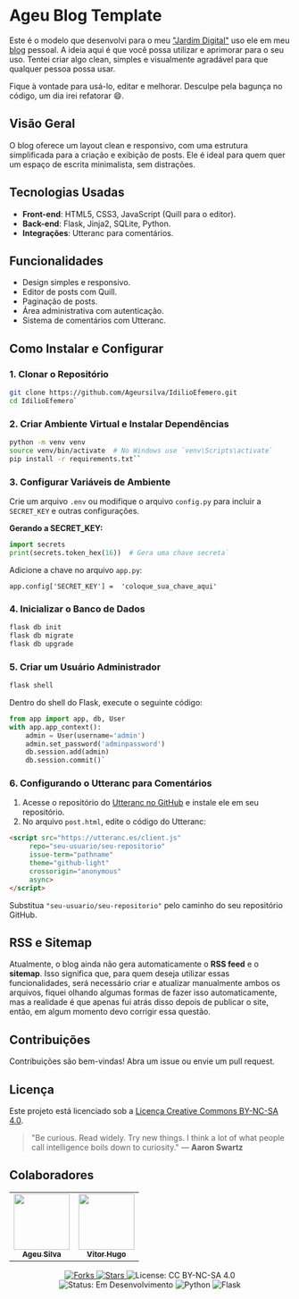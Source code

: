 
# Ageu Blog Template
Este é o modelo que desenvolvi para o meu ["Jardim Digital"](https://weeklymusings.net/weekly-musings-092) uso ele em meu [blog](https://ageu.tech/) pessoal. A ideia aqui é que você possa utilizar e aprimorar para o seu uso. Tentei criar algo clean, simples e visualmente agradável para que qualquer pessoa possa usar. 


Fique à vontade para usá-lo, editar e melhorar. Desculpe pela bagunça no código, um dia irei refatorar 😄.


## Visão Geral

O blog oferece um layout clean e responsivo, com uma estrutura simplificada para a criação e exibição de posts. Ele é ideal para quem quer um espaço de escrita minimalista, sem distrações.

## Tecnologias Usadas

- **Front-end**: HTML5, CSS3, JavaScript (Quill para o editor).
- **Back-end**: Flask, Jinja2, SQLite, Python.
- **Integrações**: Utteranc para comentários.

## Funcionalidades

- Design simples e responsivo.
- Editor de posts com Quill.
- Paginação de posts.
- Área administrativa com autenticação.
- Sistema de comentários com Utteranc.

## Como Instalar e Configurar

### 1. Clonar o Repositório

```bash
git clone https://github.com/Ageursilva/IdilioEfemero.git
cd IdilioEfemero` 
```
### 2. Criar Ambiente Virtual e Instalar Dependências

```bash
python -m venv venv
source venv/bin/activate  # No Windows use `venv\Scripts\activate`
pip install -r requirements.txt`` 
```
### 3. Configurar Variáveis de Ambiente

Crie um arquivo `.env` ou modifique o arquivo `config.py` para incluir a `SECRET_KEY` e outras configurações.

**Gerando a SECRET_KEY:**

```python
import secrets
print(secrets.token_hex(16))  # Gera uma chave secreta` 
```
Adicione a chave no arquivo `app.py`:

`app.config['SECRET_KEY'] =  'coloque_sua_chave_aqui'` 

### 4. Inicializar o Banco de Dados

```bash
flask db init
flask db migrate
flask db upgrade 
```
### 5. Criar um Usuário Administrador

```bash
flask shell
```
Dentro do shell do Flask, execute o seguinte código:

```python
from app import app, db, User
with app.app_context():
    admin = User(username='admin')
    admin.set_password('adminpassword')
    db.session.add(admin)
    db.session.commit()` 
```
### 6. Configurando o Utteranc para Comentários

1.  Acesse o repositório do [Utteranc no GitHub](https://github.com/apps/utterances) e instale ele em seu repositório.
2.  No arquivo `post.html`, edite o código do Utteranc:

```html
<script src="https://utteranc.es/client.js"
	 repo="seu-usuario/seu-repositorio"
	 issue-term="pathname"
	 theme="github-light"
	 crossorigin="anonymous"
	 async>
</script> 
```
Substitua `"seu-usuario/seu-repositorio"` pelo caminho do seu repositório GitHub.
## RSS e Sitemap

Atualmente, o blog ainda não gera automaticamente o **RSS feed** e o **sitemap**. Isso significa que, para quem deseja utilizar essas funcionalidades, será necessário criar e atualizar manualmente ambos os arquivos, fiquei olhando algumas formas de fazer isso automaticamente, mas a realidade é que apenas fui atrás disso depois de publicar o site, então, em algum momento devo corrigir essa questão.

## Contribuições

Contribuições são bem-vindas! Abra um issue ou envie um pull request.

## Licença

Este projeto está licenciado sob a [Licença Creative Commons BY-NC-SA 4.0](https://creativecommons.org/licenses/by-nc-sa/4.0/deed.pt-br).

> "Be curious. Read widely. Try new things. I think a lot of what people call intelligence boils down to curiosity." — **Aaron Swartz**
> 
## Colaboradores
<table align="center">
  <tr>
    <td align="center">
      <a href="https://www.linkedin.com/in/ageursilva/">
        <img src="https://github.com/Ageursilva.png" width="100px;"><br />
        <sub><b>Ageu Silva</b></sub>
      </a>
    </td>
    <td align="center">
      <a href="https://www.instagram.com/hugo.vi/">
        <img src="https://previews.dropbox.com/p/thumb/ACbeSipP9dU-4FL-8akxJ_NBk_UC98jGOFFiSabphq7M2PpgIMJ2VUlX_CLyl5_SJMPjZjszmTYB_pCt3Fw4t_B_h1qXNX3T7Aowhu7xQnZAcMNuTuQY2g_Bg_nBo_KoTC5ymsE3G3OHdfC-mMZNoenUjaLGBgV5uiY76NEw-DYZ0aaDgy_TNTnLrdHVYAU9p1yer1FVpJjET0l1iH89qpLbaSZiXp2OcgE_-WGOtLL73E1AsE4Ao5Abk0ZIkXVUkgXx73_CCcopa3YWbKTnZmrTcqGzQoo8p_0zDk6h621Yrw6NkHtmXZYvOf72H38FYTEmqNl9KTJZuvZxsn5mUgMJ/p.png?is_prewarmed=true" width="100px;"><br />
        <sub><b>Vitor Hugo </b></sub>
      </a>
    </td>
  </tr>
</table>





<p align="center">
<a href="https://github.com/Ageursilva/ageu-blog-template">
<img src="https://img.shields.io/github/forks/Ageursilva/IdilioEfemero?style=social&label=Fork" alt="Forks">
</a>
<a href="https://github.com/Ageursilva/ageu-blog-template">
<img src="https://img.shields.io/github/stars/Ageursilva/IdilioEfemero?style=social&label=Star" alt="Stars">
</a>
<img src="https://img.shields.io/badge/License-CC_BY--NC--SA_4.0-lightgrey.svg" alt="License: CC BY-NC-SA 4.0">
<img src="https://img.shields.io/badge/Status-Em_Desenvolvimento-yellow.svg" alt="Status: Em Desenvolvimento">
<img src="https://img.shields.io/badge/python-3670A0?style=for-the-badge&logo=python&logoColor=ffdd54" alt="Python">
<img src="https://img.shields.io/badge/flask-%23000.svg?style=for-the-badge&logo=flask&logoColor=white" alt="Flask">

</p> 